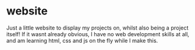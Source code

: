 # website

Just a little website to display my projects on, whilst also being a project itself!
If it wasnt already obvious, I have no web development skills at all, and am learning html, css and js on the fly while I make this.
